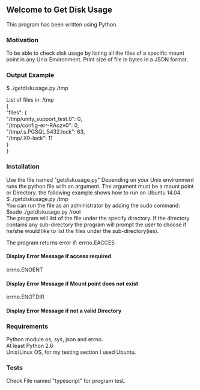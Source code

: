 
## Welcome to Get Disk Usage
This program has been written using Python.

### Motivation
To be able to check disk usage by listing all the files of a specific mount point in any Unix Environment. Print size of file in bytes in a JSON format.

### Output Example

$ ./getdiskusage.py /tmp

List of files in: /tmp<br />
{<br />
      "files": {<br />
            "/tmp/unity_support_test.0": 0, <br />
            "/tmp/config-err-RAozv0": 0, <br />
            "/tmp/.s.PGSQL.5432.lock": 63, <br />
            "/tmp/.X0-lock": 11<br />
      }<br />
}<br />

### Installation
Use the file named "getdiskusage.py"
Depending on your Unix environment runs the python file with an argument. The argument must be a mount point or Directory.
the following example shows how to run on Ubuntu 14.04.<br />
$ ./getdiskusage.py /tmp<br />
You can run the file as an administrator by adding the sudo command:<br />
$sudo ./getdiskusage.py /root<br />
The program will list of the file under the specify directory. If the directory contains any sub-directory the program will prompt the user to choose if he/she would like to list the files under the sub-directory(ies).<br />

The program returns error if:
 errno.EACCES
 #### Display Error Message if access required
 errno.ENOENT
 #### Display Error Message if Mount point does not exist
 errno.ENOTDIR
 #### Display Error Message if not a valid Directory

### Requirements
Python module os, sys, json and errno.<br />
At least Python 2.6<br />
Unix/Linux OS, for my testing section I used Ubuntu.

### Tests
Check File named "typescript" for program test.
